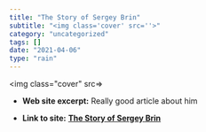 ```yaml
---
title: "The Story of Sergey Brin"
subtitle: "<img class='cover' src=''>"
category: "uncategorized"
tags: []
date: "2021-04-06"
type: "rain"
---
```

<img class="cover" src=>



* **Web site excerpt:** Really good article about him

* **Link to site:** **[The Story of Sergey Brin](http://www.momentmag.com/Exclusive/2007/2007-02/200702-BrinFeature.html)**